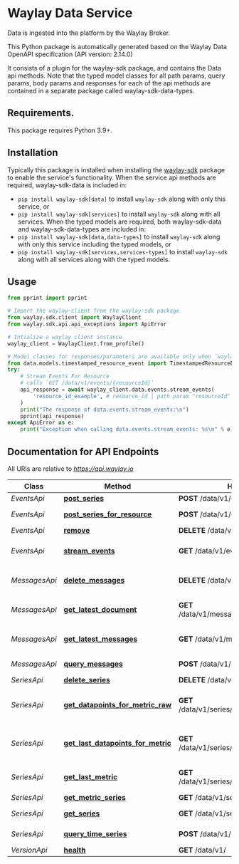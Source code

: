 # Waylay Data Service
Data is ingested into the platform by the Waylay Broker.

This Python package is automatically generated based on the 
Waylay Data OpenAPI specification (API version: 2.14.0)

It consists of a plugin for the waylay-sdk package, and contains the Data api methods.
Note that the typed model classes for all path params, query params, body params and responses for each of the api methods are contained in a separate package called waylay-sdk-data-types.

## Requirements.
This package requires Python 3.9+.

## Installation
Typically this package is installed when installing the [waylay-sdk](https://github.com/waylayio/waylay-sdk-py) package to enable the service's functionality.
When the service api methods are required, waylay-sdk-data is included in:
- ```pip install waylay-sdk[data]``` to install `waylay-sdk` along with only this service, or
- ```pip install waylay-sdk[services]``` to install `waylay-sdk` along with all services.
When the typed models are required, both waylay-sdk-data and waylay-sdk-data-types are included in:
- ```pip install waylay-sdk[data,data-types]``` to install `waylay-sdk` along with only this service including the typed models, or
- ```pip install waylay-sdk[services,services-types]``` to install `waylay-sdk` along with all services along with the typed models.

## Usage


```python
from pprint import pprint

# Import the waylay-client from the waylay-sdk package
from waylay.sdk.client import WaylayClient
from waylay.sdk.api.api_exceptions import ApiError

# Intialize a waylay client instance
waylay_client = WaylayClient.from_profile()

# Model classes for responses/parameters are available only when `waylay-sdk-data-types` is installed
from data.models.timestamped_resource_event import TimestampedResourceEvent
try:
    # Stream Events For Resource
    # calls `GET /data/v1/events/{resourceId}`
    api_response = await waylay_client.data.events.stream_events(
        'resource_id_example', # resource_id | path param "resourceId"
    )
    print("The response of data.events.stream_events:\n")
    pprint(api_response)
except ApiError as e:
    print("Exception when calling data.events.stream_events: %s\n" % e)
```


## Documentation for API Endpoints

All URIs are relative to *https://api.waylay.io*

Class | Method | HTTP request | Description
------------ | ------------- | ------------- | -------------
*EventsApi* | [**post_series**](docs/EventsApi.md#post_series) | **POST** /data/v1/events | Post Events
*EventsApi* | [**post_series_for_resource**](docs/EventsApi.md#post_series_for_resource) | **POST** /data/v1/events/{resourceId} | Post Events For Resource
*EventsApi* | [**remove**](docs/EventsApi.md#remove) | **DELETE** /data/v1/{resourceId} | Remove Data
*EventsApi* | [**stream_events**](docs/EventsApi.md#stream_events) | **GET** /data/v1/events/{resourceId} | Stream Events For Resource
*MessagesApi* | [**delete_messages**](docs/MessagesApi.md#delete_messages) | **DELETE** /data/v1/messages/{resourceId} | Remove Messages For Resource
*MessagesApi* | [**get_latest_document**](docs/MessagesApi.md#get_latest_document) | **GET** /data/v1/messages/{resourceId}/current | Retrieve Latest Message
*MessagesApi* | [**get_latest_messages**](docs/MessagesApi.md#get_latest_messages) | **GET** /data/v1/messages/{resourceId} | Retrieve Messages For Resource
*MessagesApi* | [**query_messages**](docs/MessagesApi.md#query_messages) | **POST** /data/v1/messages/query | Query Messages
*SeriesApi* | [**delete_series**](docs/SeriesApi.md#delete_series) | **DELETE** /data/v1/series/{resourceId} | Delete Series
*SeriesApi* | [**get_datapoints_for_metric_raw**](docs/SeriesApi.md#get_datapoints_for_metric_raw) | **GET** /data/v1/series/{resourceId}/{metric}/raw | Get Unaggregated Values For A Series
*SeriesApi* | [**get_last_datapoints_for_metric**](docs/SeriesApi.md#get_last_datapoints_for_metric) | **GET** /data/v1/series/{resourceId}/{metric}/last | Get Last Unaggregated Values For A Series
*SeriesApi* | [**get_last_metric**](docs/SeriesApi.md#get_last_metric) | **GET** /data/v1/series/{resourceId}/{metric}/latest | Get Latest Value For A Series
*SeriesApi* | [**get_metric_series**](docs/SeriesApi.md#get_metric_series) | **GET** /data/v1/series/{resourceId}/{metric} | Query Series
*SeriesApi* | [**get_series**](docs/SeriesApi.md#get_series) | **GET** /data/v1/series/{resourceId} | Get Series Overview
*SeriesApi* | [**query_time_series**](docs/SeriesApi.md#query_time_series) | **POST** /data/v1/series/query | Query Series Data
*VersionApi* | [**health**](docs/VersionApi.md#health) | **GET** /data/v1/ | Version


